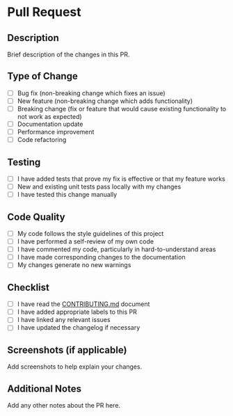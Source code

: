 # Pull Request

## Description
Brief description of the changes in this PR.

## Type of Change
- [ ] Bug fix (non-breaking change which fixes an issue)
- [ ] New feature (non-breaking change which adds functionality)
- [ ] Breaking change (fix or feature that would cause existing functionality to not work as expected)
- [ ] Documentation update
- [ ] Performance improvement
- [ ] Code refactoring

## Testing
- [ ] I have added tests that prove my fix is effective or that my feature works
- [ ] New and existing unit tests pass locally with my changes
- [ ] I have tested this change manually

## Code Quality
- [ ] My code follows the style guidelines of this project
- [ ] I have performed a self-review of my own code
- [ ] I have commented my code, particularly in hard-to-understand areas
- [ ] I have made corresponding changes to the documentation
- [ ] My changes generate no new warnings

## Checklist
- [ ] I have read the [CONTRIBUTING.md](../CONTRIBUTING.md) document
- [ ] I have added appropriate labels to this PR
- [ ] I have linked any relevant issues
- [ ] I have updated the changelog if necessary

## Screenshots (if applicable)
Add screenshots to help explain your changes.

## Additional Notes
Add any other notes about the PR here.